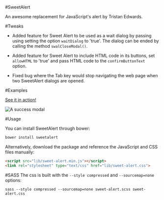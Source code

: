 #SweetAlert

An awesome replacement for JavaScript's alert by Tristan Edwards.

#Tweaks

* Added feature for Sweet Alert to be used as a wait dialog by passing using setting the option `waitDialog` to 'true'. The dialog can be ended by calling the method 
`swalCloseModal()`.

* Added feature for Sweet Alert to include HTML code in its buttons, set `allowHTML` to 'true' and pass HTML code to the `confirmButtonText` option.

* Fixed bug where the Tab key would stop navigating the web page when two 
SweetAlert dialogs are opened.

#Examples

[See it in action!](http://tristanedwards.me/sweetalert)

![A success modal](https://raw.github.com/t4t5/sweetalert/master/sweetalert.gif)

#Usage

You can install SweetAlert through bower:

```bash
bower install sweetalert
```

Alternatively, download the package and reference the JavaScript and CSS files manually:

```html
<script src="lib/sweet-alert.min.js"></script>
<link rel="stylesheet" type="text/css" href="lib/sweet-alert.css">
```

#SASS
The css is built with the `--style compressed` and `--sourcemap=none` options:

    sass --style compressed --sourcemap=none sweet-alert.scss sweet-alert.css
